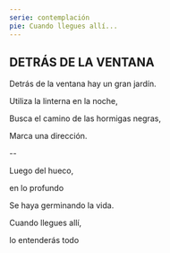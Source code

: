 ```yaml
---
serie: contemplación
pie: Cuando llegues allí...
---
```


## DETRÁS DE LA VENTANA

Detrás de la ventana hay un gran jardín.

Utiliza la linterna en la noche,

Busca el camino de las hormigas negras,

Marca una dirección.

--

Luego del hueco,

en lo profundo

Se haya germinando la vida.

Cuando llegues allí,

lo entenderás todo
